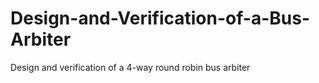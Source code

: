 # Design-and-Verification-of-a-Bus-Arbiter
Design and verification of a 4-way round robin bus arbiter
